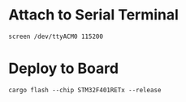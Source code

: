 # Attach to Serial Terminal
`screen /dev/ttyACM0 115200`

# Deploy to Board
`cargo flash --chip STM32F401RETx --release`
